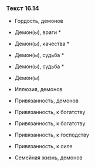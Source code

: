 ### Текст 16.14

- Гордость, демонов

- Демон(ы), враги *

- Демон(ы), качества *

- Демон(ы), судьба *

- Демон(ы), судьба *

- Демон(ы)

- Иллюзия, демонов

- Привязанность, демонов

- Привязанность, к богатству

- Привязанность, к богатству

- Привязанность, к господству

- Привязанность, к силе

- Семейная жизнь, демонов
	
